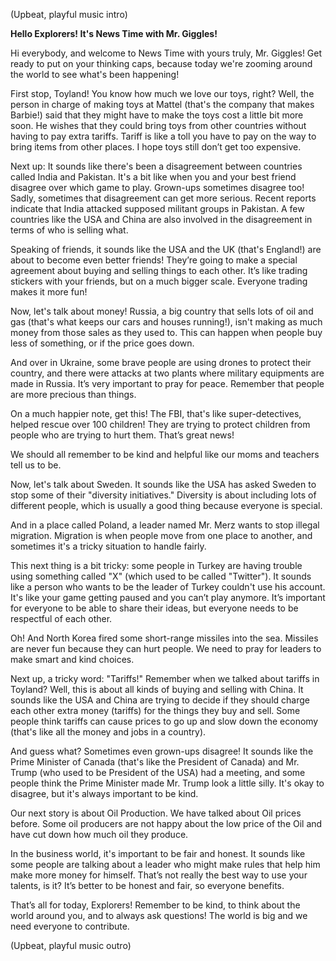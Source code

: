 (Upbeat, playful music intro)

**Hello Explorers! It's News Time with Mr. Giggles!**

Hi everybody, and welcome to News Time with yours truly, Mr. Giggles! Get ready to put on your thinking caps, because today we're zooming around the world to see what's been happening!

First stop, Toyland! You know how much we love our toys, right? Well, the person in charge of making toys at Mattel (that's the company that makes Barbie!) said that they might have to make the toys cost a little bit more soon. He wishes that they could bring toys from other countries without having to pay extra tariffs. Tariff is like a toll you have to pay on the way to bring items from other places. I hope toys still don’t get too expensive.

Next up: It sounds like there's been a disagreement between countries called India and Pakistan. It's a bit like when you and your best friend disagree over which game to play. Grown-ups sometimes disagree too! Sadly, sometimes that disagreement can get more serious. Recent reports indicate that India attacked supposed militant groups in Pakistan. A few countries like the USA and China are also involved in the disagreement in terms of who is selling what.

Speaking of friends, it sounds like the USA and the UK (that's England!) are about to become even better friends! They’re going to make a special agreement about buying and selling things to each other. It’s like trading stickers with your friends, but on a much bigger scale. Everyone trading makes it more fun!

Now, let's talk about money! Russia, a big country that sells lots of oil and gas (that's what keeps our cars and houses running!), isn't making as much money from those sales as they used to. This can happen when people buy less of something, or if the price goes down.

And over in Ukraine, some brave people are using drones to protect their country, and there were attacks at two plants where military equipments are made in Russia. It’s very important to pray for peace. Remember that people are more precious than things.

On a much happier note, get this! The FBI, that's like super-detectives, helped rescue over 100 children! They are trying to protect children from people who are trying to hurt them. That’s great news!

We should all remember to be kind and helpful like our moms and teachers tell us to be.

Now, let's talk about Sweden. It sounds like the USA has asked Sweden to stop some of their "diversity initiatives." Diversity is about including lots of different people, which is usually a good thing because everyone is special.

And in a place called Poland, a leader named Mr. Merz wants to stop illegal migration. Migration is when people move from one place to another, and sometimes it's a tricky situation to handle fairly.

This next thing is a bit tricky: some people in Turkey are having trouble using something called "X" (which used to be called "Twitter"). It sounds like a person who wants to be the leader of Turkey couldn't use his account. It's like your game getting paused and you can’t play anymore. It’s important for everyone to be able to share their ideas, but everyone needs to be respectful of each other.

Oh! And North Korea fired some short-range missiles into the sea. Missiles are never fun because they can hurt people. We need to pray for leaders to make smart and kind choices.

Next up, a tricky word: "Tariffs!" Remember when we talked about tariffs in Toyland? Well, this is about all kinds of buying and selling with China. It sounds like the USA and China are trying to decide if they should charge each other extra money (tariffs) for the things they buy and sell. Some people think tariffs can cause prices to go up and slow down the economy (that's like all the money and jobs in a country).

And guess what? Sometimes even grown-ups disagree! It sounds like the Prime Minister of Canada (that's like the President of Canada) and Mr. Trump (who used to be President of the USA) had a meeting, and some people think the Prime Minister made Mr. Trump look a little silly. It's okay to disagree, but it's always important to be kind.

Our next story is about Oil Production. We have talked about Oil prices before. Some oil producers are not happy about the low price of the Oil and have cut down how much oil they produce.

In the business world, it's important to be fair and honest. It sounds like some people are talking about a leader who might make rules that help him make more money for himself. That’s not really the best way to use your talents, is it? It’s better to be honest and fair, so everyone benefits.

That’s all for today, Explorers! Remember to be kind, to think about the world around you, and to always ask questions! The world is big and we need everyone to contribute.

(Upbeat, playful music outro)
